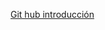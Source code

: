 [Git hub introducción](https://github.com/suasi61/Suasi-esliceu/blob/main/sistemas/Processos/01_introduccio.md)

